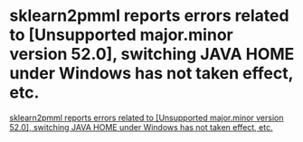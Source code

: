 # sklearn2pmml reports errors related to [Unsupported major.minor version 52.0], switching JAVA HOME under Windows has not taken effect, etc.
[sklearn2pmml reports errors related to [Unsupported major.minor version 52.0], switching JAVA HOME under Windows has not taken effect, etc.](https://aiwithcloud.com/2022/09/19/sklearn2pmml_reports_errors_related_to_unsupported_major-minor_version_52-0_switching_java_home_under_windows_has_not_taken_effect_etc/)